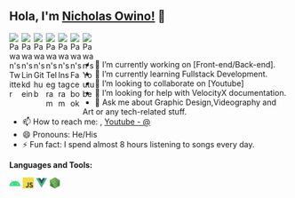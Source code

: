 ## Hola, I'm [Nicholas Owino!](https://github.com/NicholasOkoth38) 👋

<a href="https://twitter.com/NiccurNick">
  <img align="left" alt="Pawan's Twitter" width="22px" src="https://cdn.jsdelivr.net/npm/simple-icons@v3/icons/twitter.svg" />
</a>
<a href="https://linkedin.com/in/Nicholas Owino">
  <img align="left" alt="Pawan's Linkdein" width="22px" src="https://cdn.jsdelivr.net/npm/simple-icons@v3/icons/linkedin.svg" />
</a>
<a href="https://github.com/NicholasOkoth38">
  <img align="left" alt="Pawan's Github" width="22px" src="https://cdn.jsdelivr.net/npm/simple-icons@v3/icons/github.svg" />
</a>
<a href="https://t.me/xavierlee">
  <img align="left" alt="Pawan's Telegram" width="22px" src="https://cdn.jsdelivr.net/npm/simple-icons@v3/icons/telegram.svg" />
</a>
<a href="https://instagram.com/African_Nick/">
  <img align="left" alt="Pawan's Instagram" width="22px" src="https://cdn.jsdelivr.net/npm/simple-icons@v3/icons/instagram.svg" />
</a>
<a href="https://www.facebook.com/Niccur_nick/">
  <img align="left" alt="Pawan's Facebook" width="22px" src="https://cdn.jsdelivr.net/npm/simple-icons@v3/icons/facebook.svg" />
</a>
<a href="https://www.youtube.com//">
  <img align="left" alt="Pawan's Youtube" width="22px" src="https://cdn.jsdelivr.net/npm/simple-icons@v3/icons/youtube.svg" />
</a>

<br/>
<br/>


- 🔭 I’m currently working on [Front-end/Back-end].
- 🌱 I’m currently learning  Fullstack Development.
- 👯 I’m looking to collaborate on [Youtube]
- 🤔 I’m looking for help with VelocityX documentation.
- 💬 Ask me about Graphic Design,Videography and Art or any tech-related stuff.
- 📫 How to reach me:  , [Youtube - @](https://youtube.com/)
- 😄 Pronouns: He/His
- ⚡ Fun fact: I spend almost 8 hours listening to songs every day.
<!---
[![Twitter: NiccurNick](https://img.shields.io/twitter/follow/imthepk?style=social)](https://twitter.com/NiccurNick)
[![Linkedin: ](https://img.shields.io/badge/-imthepk-blue?style=flat-square&logo=Linkedin&logoColor=white&link=https://www.linkedin.com/in//)](https://www.linkedin.com/in/imthepk/)
[![GitHub iampawan](https://img.shields.io/github/followers/iampawan?label=follow&style=social)](https://github.com/NicholasOkoth38)
[![website](https://img.shields.io/badge/PortfolioWebsite-pawan.live-2648ff?style=flat-square&logo=google-chrome)](/)

--->
**Languages and Tools:**  

<code><img height="20" src="https://raw.githubusercontent.com/github/explore/80688e429a7d4ef2fca1e82350fe8e3517d3494d/topics/android/android.png"></code>
<code><img height="20" src="https://raw.githubusercontent.com/github/explore/80688e429a7d4ef2fca1e82350fe8e3517d3494d/topics/javascript/javascript.png"></code>
<code><img height="20" src="https://raw.githubusercontent.com/github/explore/80688e429a7d4ef2fca1e82350fe8e3517d3494d/topics/vue/vue.png"></code>
<code><img height="20" src="https://raw.githubusercontent.com/github/explore/80688e429a7d4ef2fca1e82350fe8e3517d3494d/topics/nodejs/nodejs.png"></code>    

